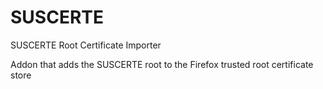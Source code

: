 SUSCERTE
=============

SUSCERTE Root Certificate Importer


Addon that adds the SUSCERTE root to the Firefox trusted root certificate store
